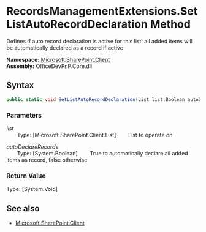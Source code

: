 # RecordsManagementExtensions.SetListAutoRecordDeclaration Method  
Defines if auto record declaration is active for this list: all added items will be automatically declared as a record if active  

**Namespace:** [Microsoft.SharePoint.Client](Microsoft.SharePoint.Client.md)  
**Assembly:** OfficeDevPnP.Core.dll  
## Syntax
```C#
public static void SetListAutoRecordDeclaration(List list,Boolean autoDeclareRecords)
```
### Parameters
*list*  
&emsp;&emsp;Type: [Microsoft.SharePoint.Client.List] 
&emsp;&emsp;List to operate on  
  
*autoDeclareRecords*  
&emsp;&emsp;Type: [System.Boolean] 
&emsp;&emsp;True to automatically declare all added items as record, false otherwise  
  
### Return Value
Type: [System.Void]  

## See also
- [Microsoft.SharePoint.Client](Microsoft.SharePoint.Client.md)
